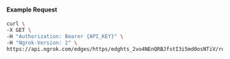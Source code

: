 <!-- Code generated for API Clients. DO NOT EDIT. -->
#### Example Request
```bash
curl \
-X GET \
-H "Authorization: Bearer {API_KEY}" \
-H "Ngrok-Version: 2" \
https://api.ngrok.com/edges/https/edghts_2vo4NEnQRBJfstI3i5md0osNTiV/routes/edghtsrt_2vo4NC8uLhZIfaMIajLlcpPu6Hu/saml
